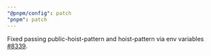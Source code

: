 ```yaml
---
"@pnpm/config": patch
"pnpm": patch
---
```


Fixed passing public-hoist-pattern and hoist-pattern via env variables [#8339](https://github.com/pnpm/pnpm/issues/8339).
